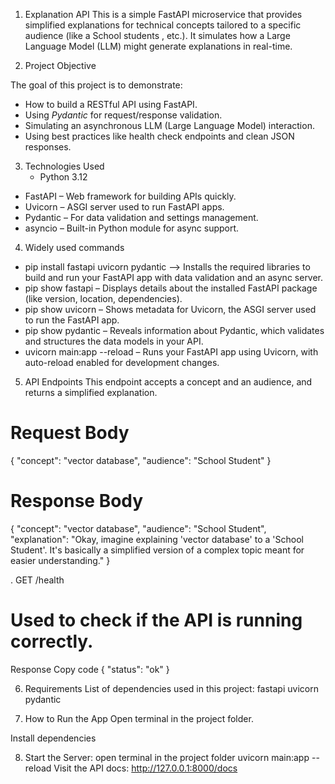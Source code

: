 1. Explanation API
    This is a simple FastAPI microservice that provides simplified explanations for technical concepts tailored to a specific audience (like a School students , etc.). It simulates how a Large Language Model (LLM) might generate explanations in real-time.

2. Project Objective

The goal of this project is to demonstrate:

- How to build a RESTful API using FastAPI.
- Using *Pydantic* for request/response validation.
- Simulating an asynchronous LLM (Large Language Model) interaction.
- Using best practices like health check endpoints and clean JSON responses.

3. Technologies Used
    - Python 3.12
- FastAPI – Web framework for building APIs quickly.
- Uvicorn – ASGI server used to run FastAPI apps.
- Pydantic – For data validation and settings management.
- asyncio – Built-in Python module for async support.

4. Widely used commands
- pip install fastapi uvicorn pydantic –> Installs the required libraries to build and run your FastAPI app with data validation and an async server.
- pip show fastapi – Displays details about the installed FastAPI package (like version, location, dependencies).
- pip show uvicorn – Shows metadata for Uvicorn, the ASGI server used to run the FastAPI app.
- pip show pydantic – Reveals information about Pydantic, which validates and structures the data models in your API.
- uvicorn main:app --reload – Runs your FastAPI app using Uvicorn, with auto-reload enabled for development changes.

5. API Endpoints
   This endpoint accepts a concept and an audience, and returns a simplified explanation.

 # Request Body


{
  "concept": "vector database",
  "audience": "School Student"
}
  # Response Body
{
  "concept": "vector database",
  "audience": "School Student",
  "explanation": "Okay, imagine explaining 'vector database' to a 'School Student'. It's basically a simplified version of a complex topic meant for easier understanding."
}

. GET /health
 # Used to check if the API is running correctly.
Response
Copy code
{
  "status": "ok"
}

6. Requirements
List of dependencies used in this project:
fastapi
uvicorn
pydantic

7. How to Run the App
Open terminal in the project folder.

Install dependencies

8. Start the Server:
   open terminal in the project folder
   uvicorn main:app --reload
   Visit the API docs:
http://127.0.0.1:8000/docs
